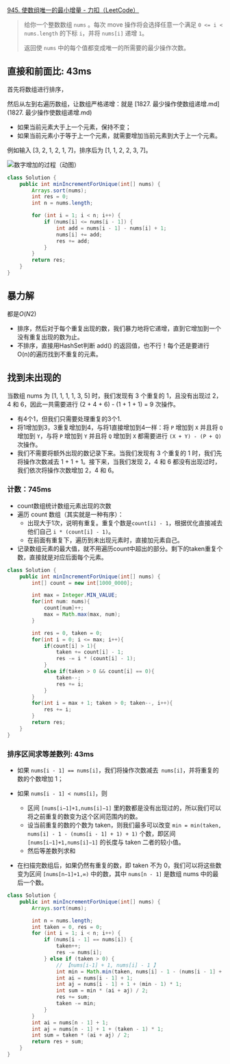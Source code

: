 [945. 使数组唯一的最小增量 - 力扣（LeetCode）](https://leetcode.cn/problems/minimum-increment-to-make-array-unique/description/)

> 给你一个整数数组 `nums` 。每次 move 操作将会选择任意一个满足 `0 <= i < nums.length` 的下标 `i`，并将 `nums[i]` 递增 `1`。
>
> 返回使 `nums` 中的每个值都变成唯一的所需要的最少操作次数。

## 直接和前面比: 43ms

首先将数组进行排序，

然后从左到右遍历数组，让数组严格递增：就是 [1827. 最少操作使数组递增.md](1827. 最少操作使数组递增.md) 

- 如果当前元素大于上一个元素，保持不变；
- 如果当前元素小于等于上一个元素，就需要增加当前元素到大于上一个元素。



例如输入 [3, 2, 1, 2, 1, 7]，排序后为 [1, 1, 2, 2, 3, 7]。

![数字增加的过程（动图）](https://cdn.jsdelivr.net/gh/sword4869/pic1@main/images/202503081652858.gif)

```java
class Solution {
    public int minIncrementForUnique(int[] nums) {
        Arrays.sort(nums);
        int res = 0;
        int n = nums.length;

        for (int i = 1; i < n; i++) {
            if (nums[i] <= nums[i - 1]) {
                int add = nums[i - 1] - nums[i] + 1;
                nums[i] += add;
                res += add;
            }
        }
        return res;
    }
}
```

## 暴力解

都是*O*(*N*2)

- 排序，然后对于每个重复出现的数，我们暴力地将它递增，直到它增加到一个没有重复出现的数为止。 
- 不排序，直接用HashSet判断 add() 的返回值，也不行！每个还是要进行 O(n)的遍历找到不重复的元素。

## 找到未出现的

当数组 nums 为 [1, 1, 1, 1, 3, 5] 时，我们发现有 3 个重复的 1，且没有出现过 2，4 和 6，因此一共需要进行 (2 + 4 + 6) - (1 + 1 + 1) = 9 次操作。

- 有4个1，但我们只需要处理重复的3个1.
- 将1增加到3，3重复增加到4，与将1直接增加到4一样：将 `P` 增加到 `X` 并且将 `Q` 增加到 `Y`，与将 `P` 增加到 `Y` 并且将 `Q` 增加到 `X` 都需要进行 `(X + Y) - (P + Q)` 次操作。
- 我们不需要将额外出现的数记录下来。当我们发现有 3 个重复的 1 时，我们先将操作次数减去 1 + 1 + 1。接下来，当我们发现 2，4 和 6 都没有出现过时，我们依次将操作次数增加 2，4 和 6。


### 计数：745ms

- count数组统计数组元素出现的次数
- 遍历 count 数组（其实就是一种有序）：
  - 出现大于1次，说明有重复。重复个数是`count[i] - 1`，根据优化直接减去他们自己 `i * (count[i] - 1)`。
  - 在前面有重复下，遍历到未出现元素时，直接加元素自己。
- 记录数组元素的最大值，就不用遍历count中超出的部分。剩下的taken重复个数，直接就是对应后面每个元素。

```java
class Solution {
    public int minIncrementForUnique(int[] nums) {
        int[] count = new int[1000_0000];

        int max = Integer.MIN_VALUE;
        for(int num: nums){
            count[num]++;
            max = Math.max(max, num);
        }

        int res = 0, taken = 0;
        for(int i = 0; i <= max; i++){
            if(count[i] > 1){
                taken += count[i] - 1;
                res -= i * (count[i] - 1);
            }
            else if(taken > 0 && count[i] == 0){
                taken--;
                res += i;
            }
        }
        for(int i = max + 1; taken > 0; taken--, i++){
            res += i;
        }
        return res;
    }
}
```

### 排序区间求等差数列: 43ms

- 如果 `nums[i - 1] == nums[i]`，我们将操作次数减去` nums[i]`，并将重复的数的个数增加 1；

- 如果 `nums[i - 1] < nums[i]`，则
  - 区间 `[nums[i−1]+1,nums[i]−1]` 里的数都是没有出现过的，所以我们可以将之前重复的数变为这个区间范围内的数。
  - 设当前重复的数的个数为 taken，则我们最多可以改变 `min = min(taken, nums[i] - 1 - (nums[i - 1] + 1) + 1)` 个数，即区间 `[nums[i−1]+1,nums[i]−1]` 的长度与 taken 二者的较小值。
  - 然后等差数列求和
- 在扫描完数组后，如果仍然有重复的数，即 taken 不为 0，我们可以将这些数变为区间 `[nums[n−1]+1,∞)` 中的数，其中 `nums[n - 1]` 是数组 nums 中的最后一个数。

```java
class Solution {
    public int minIncrementForUnique(int[] nums) {
        Arrays.sort(nums);

        int n = nums.length;
        int taken = 0, res = 0;
        for (int i = 1; i < n; i++) {
            if (nums[i - 1] == nums[i]) {
                taken++;
                res -= nums[i];
            } else if (taken > 0) {
                // 【nums[i-1] + 1, nums[i] - 1 】
                int min = Math.min(taken, nums[i] - 1 - (nums[i - 1] + 1) + 1);
                int ai = nums[i - 1] + 1;
                int aj = nums[i - 1] + 1 + (min - 1) * 1;
                int sum = min * (ai + aj) / 2;
                res += sum;
                taken -= min;
            }
        }
        int ai = nums[n - 1] + 1;
        int aj = nums[n - 1] + 1 + (taken - 1) * 1;
        int sum = taken * (ai + aj) / 2;
        return res + sum;
    }
}
```

